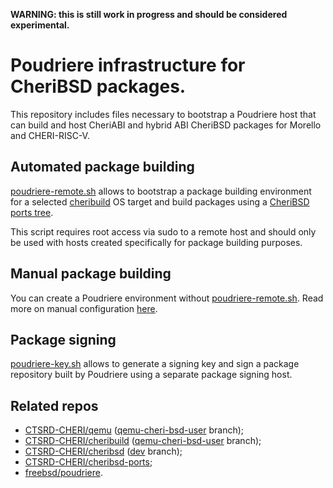 **WARNING: this is still work in progress and should be considered experimental.**

# Poudriere infrastructure for CheriBSD packages.

This repository includes files necessary to bootstrap a Poudriere host that can build and host CheriABI and hybrid ABI CheriBSD packages for Morello and CHERI-RISC-V.

## Automated package building

[poudriere-remote.sh](poudriere-remote.sh) allows to bootstrap a package building environment for a selected [cheribuild](https://github.com/CTSRD-CHERI/cheribuild) OS target and build packages using a [CheriBSD ports tree](https://github.com/CTSRD-CHERI/cheribsd-ports).

This script requires root access via sudo to a remote host and should only be used with hosts created specifically for package building purposes.

## Manual package building

You can create a Poudriere environment without [poudriere-remote.sh](poudriere-remote.sh). Read more on manual configuration [here](https://github.com/CTSRD-CHERI/poudriere-infrastructure/wiki/Host-configuration).

## Package signing

[poudriere-key.sh](poudriere-key.sh) allows to generate a signing key and sign a package repository built by Poudriere using a separate package signing host.

## Related repos

* [CTSRD-CHERI/qemu](https://github.com/CTSRD-CHERI/qemu) ([qemu-cheri-bsd-user](https://github.com/CTSRD-CHERI/qemu/tree/qemu-cheri-bsd-user) branch);
* [CTSRD-CHERI/cheribuild](https://github.com/CTSRD-CHERI/cheribuild) ([qemu-cheri-bsd-user](https://github.com/CTSRD-CHERI/cheribuild/tree/qemu-cheri-bsd-user) branch);
* [CTSRD-CHERI/cheribsd](https://github.com/CTSRD-CHERI/cheribsd) ([dev](https://github.com/CTSRD-CHERI/cheribsd/tree/dev) branch);
* [CTSRD-CHERI/cheribsd-ports](https://github.com/CTSRD-CHERI/cheribsd-ports);
* [freebsd/poudriere](https://github.com/freebsd/poudriere).
